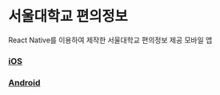 # 서울대학교 편의정보

React Native를 이용하여 제작한 서울대학교 편의정보 제공 모바일 앱

### [iOS](https://apps.apple.com/kr/app/%EC%84%9C%EC%9A%B8%EB%8C%80%ED%95%99%EA%B5%90-%ED%8E%B8%EC%9D%98%EC%A0%95%EB%B3%B4/id1492654572)
### [Android](https://play.google.com/store/apps/details?id=com.snuinfo)
